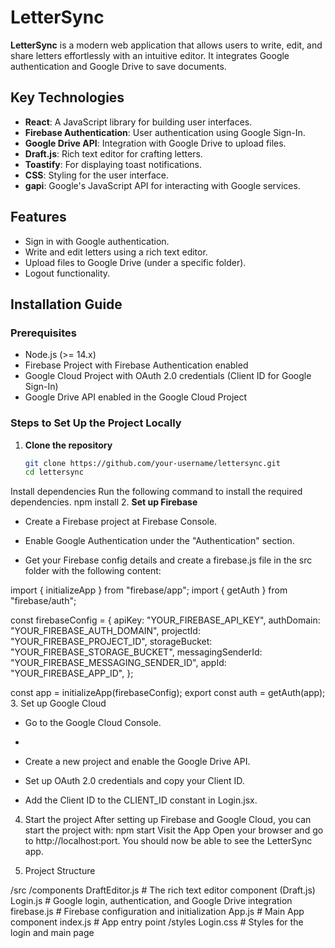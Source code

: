 # LetterSync

**LetterSync** is a modern web application that allows users to write, edit, and share letters effortlessly with an intuitive editor. It integrates Google authentication and Google Drive to save documents.

## Key Technologies
- **React**: A JavaScript library for building user interfaces.
- **Firebase Authentication**: User authentication using Google Sign-In.
- **Google Drive API**: Integration with Google Drive to upload files.
- **Draft.js**: Rich text editor for crafting letters.
- **Toastify**: For displaying toast notifications.
- **CSS**: Styling for the user interface.
- **gapi**: Google's JavaScript API for interacting with Google services.

## Features
- Sign in with Google authentication.
- Write and edit letters using a rich text editor.
- Upload files to Google Drive (under a specific folder).
- Logout functionality.

## Installation Guide

### Prerequisites
- Node.js (>= 14.x)
- Firebase Project with Firebase Authentication enabled
- Google Cloud Project with OAuth 2.0 credentials (Client ID for Google Sign-In)
- Google Drive API enabled in the Google Cloud Project

### Steps to Set Up the Project Locally

1. **Clone the repository**
   ```bash
   git clone https://github.com/your-username/lettersync.git
   cd lettersync
Install dependencies Run the following command to install the required dependencies.
npm install
2. **Set up Firebase**

- Create a Firebase project at Firebase Console.

- Enable Google Authentication under the "Authentication" section.

- Get your Firebase config details and create a firebase.js file in the src folder with the following content:

import { initializeApp } from "firebase/app";
import { getAuth } from "firebase/auth";

const firebaseConfig = {
  apiKey: "YOUR_FIREBASE_API_KEY",
  authDomain: "YOUR_FIREBASE_AUTH_DOMAIN",
  projectId: "YOUR_FIREBASE_PROJECT_ID",
  storageBucket: "YOUR_FIREBASE_STORAGE_BUCKET",
  messagingSenderId: "YOUR_FIREBASE_MESSAGING_SENDER_ID",
  appId: "YOUR_FIREBASE_APP_ID",
};

const app = initializeApp(firebaseConfig);
export const auth = getAuth(app);
3. Set up Google Cloud

- Go to the Google Cloud Console.
- 
- Create a new project and enable the Google Drive API.

- Set up OAuth 2.0 credentials and copy your Client ID.

- Add the Client ID to the CLIENT_ID constant in Login.jsx.

4. Start the project After setting up Firebase and Google Cloud, you can start the project with:
npm start
Visit the App Open your browser and go to http://localhost:port. You should now be able to see the LetterSync app.

5. Project Structure

/src
  /components
    DraftEditor.js      # The rich text editor component (Draft.js)
    Login.js            # Google login, authentication, and Google Drive integration
  firebase.js           # Firebase configuration and initialization
  App.js                # Main App component
  index.js              # App entry point
  /styles
    Login.css           # Styles for the login and main page
